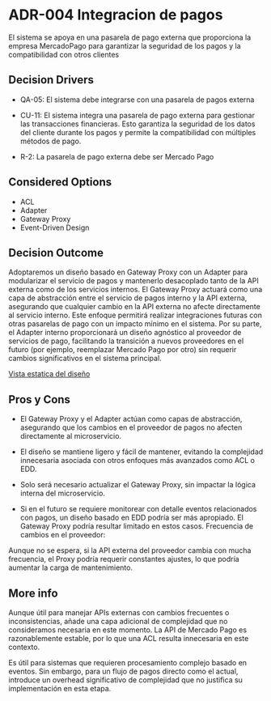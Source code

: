 # ADR-004 Integracion de pagos
El sistema se apoya en una pasarela de pago externa que
proporciona la empresa MercadoPago para garantizar la seguridad de los pagos y la
compatibilidad con otros clientes

## Decision Drivers

- QA-05: El sistema debe integrarse con una pasarela de pagos externa

- CU-11: El sistema integra una pasarela de pago externa para gestionar las transacciones financieras. Esto garantiza la seguridad de los datos del cliente durante los pagos y permite la compatibilidad con múltiples métodos de pago.

- R-2: La pasarela de pago externa debe ser Mercado Pago


## Considered Options

- ACL 
- Adapter
- Gateway Proxy
- Event-Driven Design

## Decision Outcome


Adoptaremos un diseño basado en Gateway Proxy con un Adapter para modularizar el servicio de pagos y mantenerlo desacoplado tanto de la API externa como de los servicios internos. El Gateway Proxy actuará como una capa de abstracción entre el servicio de pagos interno y la API externa, asegurando que cualquier cambio en la API externa no afecte directamente al servicio interno. Este enfoque permitirá realizar integraciones futuras con otras pasarelas de pago con un impacto mínimo en el sistema. Por su parte, el Adapter interno proporcionará un diseño agnóstico al proveedor de servicios de pago, facilitando la transición a nuevos proveedores en el futuro (por ejemplo, reemplazar Mercado Pago por otro) sin requerir cambios significativos en el sistema principal.

[Vista estatica del diseño](./imagenes/ADR-004-vista-estatica-pagos.md)



## Pros y Cons


- El Gateway Proxy y el Adapter actúan como capas de abstracción, asegurando que los cambios en el proveedor de pagos no afecten directamente al microservicio.


- El diseño se mantiene ligero y fácil de mantener, evitando la complejidad innecesaria asociada con otros enfoques más avanzados como ACL o EDD.


- Solo será necesario actualizar el Gateway Proxy, sin impactar la lógica interna del microservicio.


- Si en el futuro se requiere monitorear con detalle eventos relacionados con pagos, un diseño basado en EDD podría ser más apropiado. El Gateway Proxy podría resultar limitado en estos casos.
Frecuencia de cambios en el proveedor:

Aunque no se espera, si la API externa del proveedor cambia con mucha frecuencia, el Proxy podría requerir constantes ajustes, lo que podría aumentar la carga de mantenimiento.


##  More info

Aunque útil para manejar APIs externas con cambios frecuentes o inconsistencias, añade una capa adicional de complejidad que no consideramos necesaria en este momento.
La API de Mercado Pago es razonablemente estable, por lo que una ACL resulta innecesaria en este contexto.

Es útil para sistemas que requieren procesamiento complejo basado en eventos.
Sin embargo, para un flujo de pagos directo como el actual, introduce un overhead significativo de complejidad que no justifica su implementación en esta etapa.

